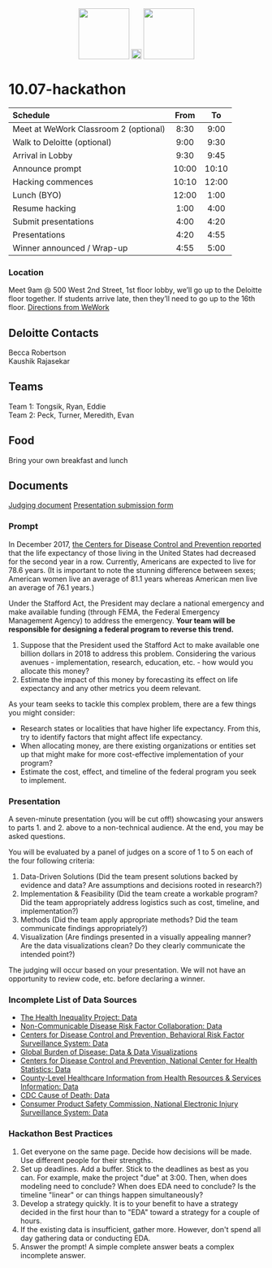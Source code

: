 <div align="center">
    <img src="https://pbs.twimg.com/profile_images/813584000082214912/5U3iZVs-_400x400.jpg" width=100px height=100px>
    <span align="middle">
       <img src="https://vignette.wikia.nocookie.net/animal-jam-clans-1/images/3/35/Heart-Icon.png/revision/latest/scale-to-width-down/562?cb=20160812181625" width=20px height=20px>
    </span>
    <img src="https://www.oasys.com.cy/Content/images/deloitte-logo.png" width=100px height=100px>
</div>


# 10.07-hackathon

| Schedule | From |  To |
|:---------|:----:|:---:|
| Meet at WeWork Classroom 2 (optional) | 8:30 | 9:00 |
| Walk to Deloitte (optional) | 9:00 | 9:30 |
| Arrival in Lobby | 9:30 | 9:45 |
| Announce prompt | 10:00 | 10:10 |
| Hacking commences | 10:10 | 12:00 |
| Lunch (BYO) | 12:00 | 1:00 |
| Resume hacking | 1:00 | 4:00 |
| Submit presentations | 4:00 | 4:20 |
| Presentations | 4:20 | 4:55 |
| Winner announced / Wrap-up | 4:55 | 5:00 |

### Location
Meet 9am @ 500 West 2nd Street, 1st floor lobby, we’ll go up to the Deloitte floor together. 
If students arrive late, then they’ll need to go up to the 16th floor.
[Directions from WeWork](https://goo.gl/maps/bZsauByUWh12)

## Deloitte Contacts
Becca Robertson<br>
Kaushik Rajasekar

## Teams
Team 1: Tongsik, Ryan, Eddie<br>
Team 2: Peck, Turner, Meredith, Evan

## Food
Bring your own breakfast and lunch

## Documents
[Judging document](https://drive.google.com/file/d/1cHOq2LwCgKEFU4xZLyuJeeLwULa0t8at/view?usp=sharing)
[Presentation submission form](https://docs.google.com/forms/d/1ZqPqmvJ6_NA4paT2-oqx0IFuIXM1PO-p4uLrOpeZ9UI/edit)

### Prompt
In December 2017, [the Centers for Disease Control and Prevention reported](https://www.cnn.com/2017/12/21/health/us-life-expectancy-study/index.html) that the life expectancy of those living in the United States had decreased for the second year in a row. Currently, Americans are expected to live for 78.6 years. (It is important to note the stunning difference between sexes; American women live an average of 81.1 years whereas American men live an average of 76.1 years.)

Under the Stafford Act, the President may declare a national emergency and make available funding (through FEMA, the Federal Emergency Management Agency) to address the emergency. **Your team will be responsible for designing a federal program to reverse this trend.**

1. Suppose that the President used the Stafford Act to make available one billion dollars in 2018 to address this problem. Considering the various avenues - implementation, research, education, etc. - how would you allocate this money?
2. Estimate the impact of this money by forecasting its effect on life expectancy and any other metrics you deem relevant.

As your team seeks to tackle this complex problem, there are a few things you might consider:
- Research states or localities that have higher life expectancy. From this, try to identify factors that might affect life expectancy.
- When allocating money, are there existing organizations or entities set up that might make for more cost-effective implementation of your program?
- Estimate the cost, effect, and timeline of the federal program you seek to implement.

### Presentation
A seven-minute presentation (you will be cut off!) showcasing your answers to parts 1. and 2. above to a non-technical audience. At the end, you may be asked questions.

You will be evaluated by a panel of judges on a score of 1 to 5 on each of the four following criteria:
1.	Data-Driven Solutions (Did the team present solutions backed by evidence and data? Are assumptions and decisions rooted in research?)
2.	Implementation & Feasibility (Did the team create a workable program? Did the team appropriately address logistics such as cost, timeline, and implementation?)
3.	Methods (Did the team apply appropriate methods? Did the team communicate findings appropriately?)
4.	Visualization (Are findings presented in a visually appealing manner? Are the data visualizations clean? Do they clearly communicate the intended point?)

The judging will occur based on your presentation. We will not have an opportunity to review code, etc. before declaring a winner.

### Incomplete List of Data Sources
- [The Health Inequality Project: Data](https://healthinequality.org/data/)
- [Non-Communicable Disease Risk Factor Collaboration: Data](http://www.ncdrisc.org/data-downloads.html)
- [Centers for Disease Control and Prevention, Behavioral Risk Factor Surveillance System: Data](https://www.cdc.gov/brfss/)
- [Global Burden of Disease: Data & Data Visualizations](http://www.healthdata.org/gbd/data)
- [Centers for Disease Control and Prevention, National Center for Health Statistics: Data](https://www.cdc.gov/nchs/index.htm)
- [County-Level Healthcare Information from Health Resources & Services Information: Data](https://datawarehouse.hrsa.gov/)
- [CDC Cause of Death: Data](https://wonder.cdc.gov/mortSQL.html)
- [Consumer Product Safety Commission, National Electronic Injury Surveillance System: Data](https://www.cpsc.gov/Research--Statistics/NEISS-Injury-Data/)

### Hackathon Best Practices
1. Get everyone on the same page. Decide how decisions will be made. Use different people for their strengths.
2. Set up deadlines. Add a buffer. Stick to the deadlines as best as you can. For example, make the project "due" at 3:00. Then, when does modeling need to conclude? When does EDA need to conclude? Is the timeline "linear" or can things happen simultaneously?
3. Develop a strategy quickly. It is to your benefit to have a strategy decided in the first hour than to "EDA" toward a strategy for a couple of hours.
4. If the existing data is insufficient, gather more. However, don't spend all day gathering data or conducting EDA.
5. Answer the prompt! A simple complete answer beats a complex incomplete answer.
